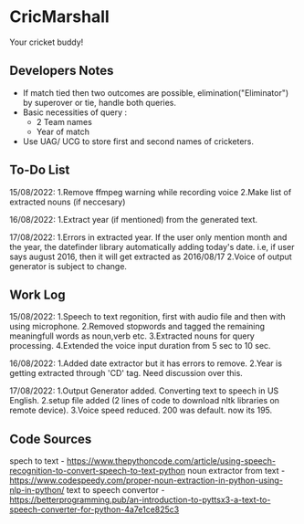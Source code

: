 # CricMarshall
Your cricket buddy!


## Developers Notes

* If match tied then two outcomes are possible, elimination("Eliminator") by superover or tie, handle both queries.
* Basic necessities of query : 
    * 2 Team names
    * Year of match
* Use UAG/ UCG to store first and second names of cricketers.

## To-Do List
15/08/2022: 
1.Remove ffmpeg warning while recording voice
2.Make list of extracted nouns (if neccesary)

16/08/2022:
1.Extract year (if mentioned) from the generated text.

17/08/2022:
1.Errors in extracted year. If the user only mention month and the year, the datefinder library automatically adding today's date. 
   i.e, if user says august 2016, then it will get extracted as 2016/08/17
2.Voice of output generator is subject to change.

## Work Log
15/08/2022: 
1.Speech to text regonition, first with audio file and then with using microphone.
2.Removed stopwords and tagged the remaining meaningfull words as noun,verb etc.
3.Extracted nouns for query processing.
4.Extended the voice input duration from 5 sec to 10 sec.

16/08/2022:
1.Added date extractor but it has errors to remove.
2.Year is getting extracted through 'CD' tag. Need discussion over this.

17/08/2022:
1.Output Generator added. Converting text to speech in US English.
2.setup file added (2 lines of code to download nltk libraries on remote device).
3.Voice speed reduced. 200 was default. now its 195.

## Code Sources
spech to text - https://www.thepythoncode.com/article/using-speech-recognition-to-convert-speech-to-text-python
noun extractor from text - https://www.codespeedy.com/proper-noun-extraction-in-python-using-nlp-in-python/
text to speech convertor - https://betterprogramming.pub/an-introduction-to-pyttsx3-a-text-to-speech-converter-for-python-4a7e1ce825c3
